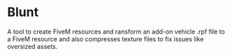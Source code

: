 # Blunt 
A tool to create FiveM resources and ransform an add-on vehicle .rpf file to a FiveM resource and also compresses texture files to fix issues like oversized assets.
